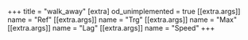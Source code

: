 +++
title = "walk_away"
[extra]
od_unimplemented = true
[[extra.args]]
name = "Ref"
[[extra.args]]
name = "Trg"
[[extra.args]]
name = "Max"
[[extra.args]]
name = "Lag"
[[extra.args]]
name = "Speed"
+++